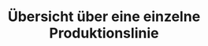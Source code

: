---
layout: article
title: Übersicht über eine einzelne Produktionslinie
description: 
  - In dieser Vorlage wird eine einzelne Produktionslinie mit klassischen Metriken, wie zum Beispiel Soll-Ist-Vergleich und Gesamtanlageneffektivität, visualisiert. Dadurch kann man schnell und übersichtlich den aktuellen Status der Bestellung sowie die Entwicklung der GAE überblicken.
lang: de
weight: 1000
isDraft: false
ref: Production_Single_Line_Overview
carousel: true
category:
  - Empfohlen
  - Produktion
  - OEE / GAE
image: Production_Single_Line_Overview_DE.png
download: Production_Single_Line_Overview_DE.pbmx
overview_description:
overview_benefits:
overview_data_sources:
---